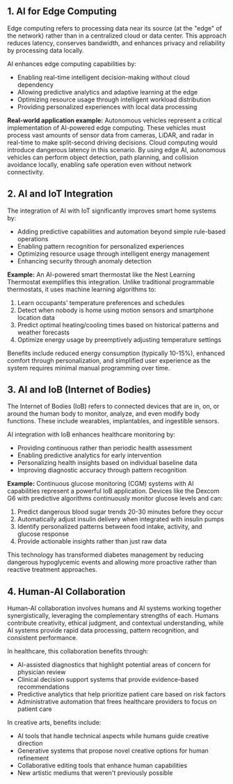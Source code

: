## 1. AI for Edge Computing

Edge computing refers to processing data near its source (at the "edge" of the network) rather than in a centralized cloud or data center. This approach reduces latency, conserves bandwidth, and enhances privacy and reliability by processing data locally.

AI enhances edge computing capabilities by:
- Enabling real-time intelligent decision-making without cloud dependency
- Allowing predictive analytics and adaptive learning at the edge
- Optimizing resource usage through intelligent workload distribution
- Providing personalized experiences with local data processing

**Real-world application example:** Autonomous vehicles represent a critical implementation of AI-powered edge computing. These vehicles must process vast amounts of sensor data from cameras, LiDAR, and radar in real-time to make split-second driving decisions. Cloud computing would introduce dangerous latency in this scenario. By using edge AI, autonomous vehicles can perform object detection, path planning, and collision avoidance locally, enabling safe operation even without network connectivity.

## 2. AI and IoT Integration

The integration of AI with IoT significantly improves smart home systems by:
- Adding predictive capabilities and automation beyond simple rule-based operations
- Enabling pattern recognition for personalized experiences
- Optimizing resource usage through intelligent energy management
- Enhancing security through anomaly detection

**Example:** An AI-powered smart thermostat like the Nest Learning Thermostat exemplifies this integration. Unlike traditional programmable thermostats, it uses machine learning algorithms to:
1. Learn occupants' temperature preferences and schedules
2. Detect when nobody is home using motion sensors and smartphone location data
3. Predict optimal heating/cooling times based on historical patterns and weather forecasts
4. Optimize energy usage by preemptively adjusting temperature settings

Benefits include reduced energy consumption (typically 10-15%), enhanced comfort through personalization, and simplified user experience as the system requires minimal manual programming over time.

## 3. AI and IoB (Internet of Bodies)

The Internet of Bodies (IoB) refers to connected devices that are in, on, or around the human body to monitor, analyze, and even modify body functions. These include wearables, implantables, and ingestible sensors.

AI integration with IoB enhances healthcare monitoring by:
- Providing continuous rather than periodic health assessment
- Enabling predictive analytics for early intervention
- Personalizing health insights based on individual baseline data
- Improving diagnostic accuracy through pattern recognition

**Example:** Continuous glucose monitoring (CGM) systems with AI capabilities represent a powerful IoB application. Devices like the Dexcom G6 with predictive algorithms continuously monitor glucose levels and can:
1. Predict dangerous blood sugar trends 20-30 minutes before they occur
2. Automatically adjust insulin delivery when integrated with insulin pumps
3. Identify personalized patterns between food intake, activity, and glucose response
4. Provide actionable insights rather than just raw data

This technology has transformed diabetes management by reducing dangerous hypoglycemic events and allowing more proactive rather than reactive treatment approaches.

## 4. Human-AI Collaboration

Human-AI collaboration involves humans and AI systems working together synergistically, leveraging the complementary strengths of each. Humans contribute creativity, ethical judgment, and contextual understanding, while AI systems provide rapid data processing, pattern recognition, and consistent performance.

In healthcare, this collaboration benefits through:
- AI-assisted diagnostics that highlight potential areas of concern for physician review
- Clinical decision support systems that provide evidence-based recommendations
- Predictive analytics that help prioritize patient care based on risk factors
- Administrative automation that frees healthcare providers to focus on patient care

In creative arts, benefits include:
- AI tools that handle technical aspects while humans guide creative direction
- Generative systems that propose novel creative options for human refinement
- Collaborative editing tools that enhance human capabilities
- New artistic mediums that weren't previously possible

